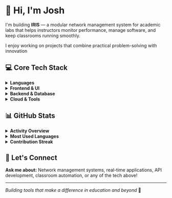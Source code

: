 # 👋 Hi, I'm Josh

I'm building **IRIS** — a modular network management system for academic labs that helps instructors monitor performance, manage software, and keep classrooms running smoothly.

I enjoy working on projects that combine practical problem-solving with innovation


## 💻 Core Tech Stack

<details>
<summary><strong>Languages</strong></summary>

![JavaScript](https://img.shields.io/badge/javascript-%23323330.svg?style=for-the-badge&logo=javascript&logoColor=%23F7DF1E)
![Python](https://img.shields.io/badge/python-3670A0?style=for-the-badge&logo=python&logoColor=ffdd54)
![Go](https://img.shields.io/badge/go-%2300ADD8.svg?style=for-the-badge&logo=go&logoColor=white)
![C#](https://img.shields.io/badge/c%23-%23239120.svg?style=for-the-badge&logo=csharp&logoColor=white)
</details>

<details>
<summary><strong>Frontend & UI</strong></summary>

![React](https://img.shields.io/badge/react-%2320232a.svg?style=for-the-badge&logo=react&logoColor=%2361DAFB)
![HTML5](https://img.shields.io/badge/html5-%23E34F26.svg?style=for-the-badge&logo=html5&logoColor=white)
![CSS3](https://img.shields.io/badge/css3-%231572B6.svg?style=for-the-badge&logo=css3&logoColor=white)
![Figma](https://img.shields.io/badge/figma-%23F24E1E.svg?style=for-the-badge&logo=figma&logoColor=white)
</details>

<details>
<summary><strong>Backend & Database</strong></summary>

![Node.js](https://img.shields.io/badge/node.js-6DA55F?style=for-the-badge&logo=node.js&logoColor=white)
![Express.js](https://img.shields.io/badge/express.js-%23404d59.svg?style=for-the-badge&logo=express&logoColor=%2361DAFB)
![Django](https://img.shields.io/badge/django-%23092E20.svg?style=for-the-badge&logo=django&logoColor=white)
![PostgreSQL](https://img.shields.io/badge/postgres-%23316192.svg?style=for-the-badge&logo=postgresql&logoColor=white)
![MongoDB](https://img.shields.io/badge/MongoDB-%234ea94b.svg?style=for-the-badge&logo=mongodb&logoColor=white)
</details>

<details>
<summary><strong>Cloud & Tools</strong></summary>

![AWS](https://img.shields.io/badge/AWS-%23FF9900.svg?style=for-the-badge&logo=amazon-aws&logoColor=white)
![GraphQL](https://img.shields.io/badge/-GraphQL-E10098?style=for-the-badge&logo=graphql&logoColor=white)
</details>

## 📊 GitHub Stats

<details>
<summary><strong>Activity Overview</strong></summary>

![GitHub Stats](https://github-readme-stats.vercel.app/api?username=Jeql88&theme=dark&hide_border=false&include_all_commits=true&count_private=true)
</details>

<details>
<summary><strong>Most Used Languages</strong></summary>

![Top Languages](https://github-readme-stats.vercel.app/api/top-langs/?username=Jeql88&theme=dark&hide_border=false&include_all_commits=true&count_private=true&layout=compact)
</details>

<details>
<summary><strong>Contribution Streak</strong></summary>

![GitHub Streak](https://github-readme-streak-stats.herokuapp.com/?user=Jeql88&theme=dark&hide_border=false)
</details>

## 💬 Let's Connect

**Ask me about:** Network management systems, real-time applications, API development, classroom automation, or any of the tech above!

---

*Building tools that make a difference in education and beyond* 🚀

